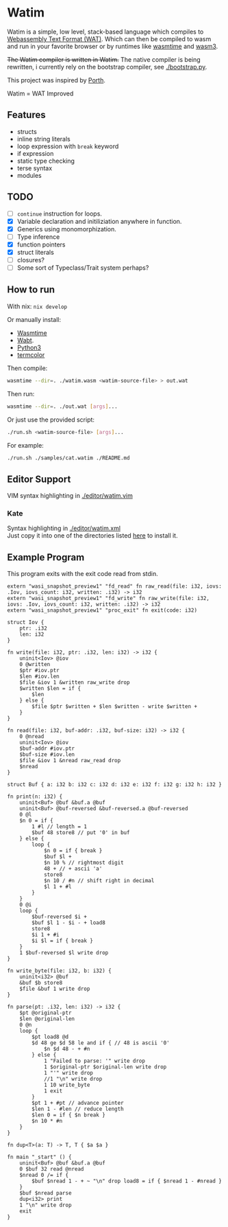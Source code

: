 # Watim 

Watim is a simple, low level, stack-based language which compiles to [Webassembly Text Format (WAT)](https://developer.mozilla.org/en-US/docs/WebAssembly/Understanding_the_text_format).
Which can then be compiled to wasm and run in your favorite browser or by runtimes like [wasmtime](https://github.com/bytecodealliance/wasmtime) and [wasm3](https://github.com/wasm3/wasm3).

~~The Watim compiler is written in Watim.~~ The native compiler is being rewritten, i currently rely on the bootstrap compiler, see [./bootstrap.py](./bootstrap.py).

This project was inspired by [Porth](https://gitlab.com/tsoding/porth).

Watim = WAT Improved

## Features
- structs
- inline string literals
- loop expression with `break` keyword
- if expression
- static type checking
- terse syntax
- modules

## TODO
- [ ] `continue` instruction for loops.
- [X] Variable declaration and initiliziation anywhere in function.
- [X] Generics using monomorphization.
- [ ] Type inference
- [X] function pointers
- [X] struct literals
- [ ] closures?
- [ ] Some sort of Typeclass/Trait system perhaps?

## How to run
With nix: `nix develop`

Or manually install:
- [Wasmtime](https://wasmtime.dev/) 
- [Wabt](https://github.com/WebAssembly/wabt).
- [Python3](https://www.python.org/)
- [termcolor](https://pypi.org/project/termcolor/)

Then compile:
```bash
wasmtime --dir=. ./watim.wasm <watim-source-file> > out.wat
```

Then run:
```bash
wasmtime --dir=. ./out.wat [args]...
```

Or just use the provided script:
```bash
./run.sh <watim-source-file> [args]...
```

For example:
```bash
./run.sh ./samples/cat.watim ./README.md
```

## Editor Support
VIM syntax highlighting in [./editor/watim.vim](https://github.com/Blugatroff/watim/tree/main/editor/watim.vim)

### Kate
Syntax highlighting in [./editor/watim.xml](https://github.com/Blugatroff/watim/tree/main/editor/watim.xml)<br>
Just copy it into one of the directories listed [here](https://docs.kde.org/stable5/en/kate/katepart/highlight.html#idm3839) to install it.


## Example Program
This program exits with the exit code read from stdin.
```
extern "wasi_snapshot_preview1" "fd_read" fn raw_read(file: i32, iovs: .Iov, iovs_count: i32, written: .i32) -> i32
extern "wasi_snapshot_preview1" "fd_write" fn raw_write(file: i32, iovs: .Iov, iovs_count: i32, written: .i32) -> i32
extern "wasi_snapshot_preview1" "proc_exit" fn exit(code: i32)

struct Iov {
    ptr: .i32
    len: i32
}

fn write(file: i32, ptr: .i32, len: i32) -> i32 {
    uninit<Iov> @iov
    0 @written
    $ptr #iov.ptr
    $len #iov.len
    $file &iov 1 &written raw_write drop
    $written $len = if {
        $len
    } else {
        $file $ptr $written + $len $written - write $written +
    }
}

fn read(file: i32, buf-addr: .i32, buf-size: i32) -> i32 {
    0 @nread
    uninit<Iov> @iov
    $buf-addr #iov.ptr
    $buf-size #iov.len
    $file &iov 1 &nread raw_read drop
    $nread
}

struct Buf { a: i32 b: i32 c: i32 d: i32 e: i32 f: i32 g: i32 h: i32 }

fn print(n: i32) {
    uninit<Buf> @buf &buf.a @buf
    uninit<Buf> @buf-reversed &buf-reversed.a @buf-reversed
    0 @l
    $n 0 = if {
        1 #l // length = 1
        $buf 48 store8 // put '0' in buf
    } else {
        loop {
            $n 0 = if { break }
            $buf $l +
            $n 10 % // rightmost digit
            48 + // + ascii 'a'
            store8
            $n 10 / #n // shift right in decimal
            $l 1 + #l
        }
    }
    0 @i
    loop {
        $buf-reversed $i +
        $buf $l 1 - $i - + load8
        store8
        $i 1 + #i
        $i $l = if { break }
    }
    1 $buf-reversed $l write drop
}

fn write_byte(file: i32, b: i32) {
    uninit<i32> @buf
    &buf $b store8
    $file &buf 1 write drop
}

fn parse(pt: .i32, len: i32) -> i32 {
    $pt @original-ptr
    $len @original-len
    0 @n
    loop {
        $pt load8 @d
        $d 48 ge $d 58 le and if { // 48 is ascii '0'
            $n $d 48 - + #n
        } else {
            1 "Failed to parse: '" write drop
            1 $original-ptr $original-len write drop
            1 "'" write drop
            //1 "\n" write drop
            1 10 write_byte
            1 exit
        }
        $pt 1 + #pt // advance pointer
        $len 1 - #len // reduce length
        $len 0 = if { $n break }
        $n 10 * #n
    }
}

fn dup<T>(a: T) -> T, T { $a $a }

fn main "_start" () {
    uninit<Buf> @buf &buf.a @buf
    0 $buf 32 read @nread
    $nread 0 /= if {
        $buf $nread 1 - + ~ "\n" drop load8 = if { $nread 1 - #nread }
    }
    $buf $nread parse
    dup<i32> print 
    1 "\n" write drop
    exit
}
```
